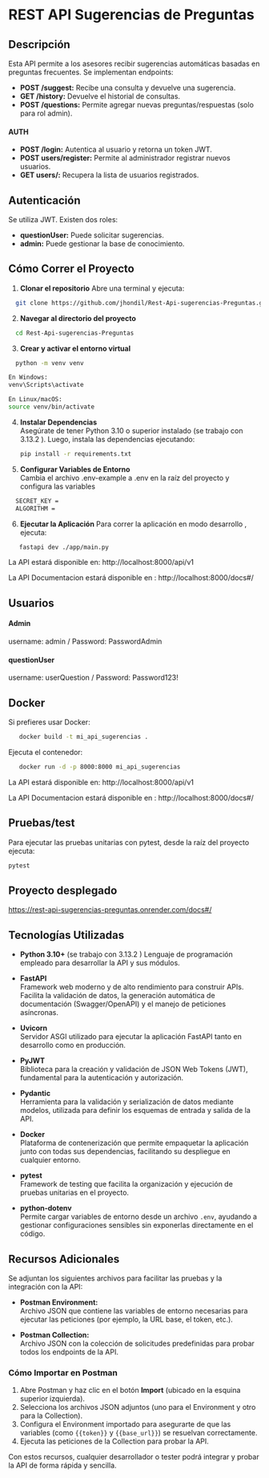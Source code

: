 # REST API Sugerencias de Preguntas

## Descripción
Esta API permite a los asesores recibir sugerencias automáticas basadas en preguntas frecuentes. Se implementan endpoints:
- **POST /suggest:** Recibe una consulta y devuelve una sugerencia.
- **GET /history:** Devuelve el historial de consultas.
- **POST /questions:** Permite agregar nuevas preguntas/respuestas (solo para rol admin).
#### AUTH
- **POST /login:** Autentica al usuario y retorna un token JWT.
- **POST users/register:**  Permite al administrador registrar nuevos usuarios.
- **GET users/:** Recupera la lista de usuarios registrados.

## Autenticación
Se utiliza JWT. Existen dos roles:
- **questionUser:** Puede solicitar sugerencias.
- **admin:** Puede gestionar la base de conocimiento.

## Cómo Correr el Proyecto


1. **Clonar el repositorio**
Abre una terminal y ejecuta: 
 ```bash
   git clone https://github.com/jhondil/Rest-Api-sugerencias-Preguntas.git
 ```

2. **Navegar al directorio del proyecto**
 ```bash
   cd Rest-Api-sugerencias-Preguntas
 ```
3. **Crear y activar el entorno virtual**

 ```bash
   python -m venv venv

En Windows:
venv\Scripts\activate

En Linux/macOS:
source venv/bin/activate
 ```

4. **Instalar Dependencias**  
   Asegúrate de tener Python 3.10  o superior instalado (se trabajo con 3.13.2 ). Luego, instala las dependencias ejecutando:
   ```bash
   pip install -r requirements.txt
   ```

5. **Configurar Variables de Entorno**  
   Cambia el archivo .env-example a .env en la raíz del proyecto y configura las variables
 ```bash
   SECRET_KEY =
   ALGORITHM = 
   ```

6. **Ejecutar la Aplicación**
  Para correr la aplicación en modo desarrollo , ejecuta:
```bash
   fastapi dev ./app/main.py
```

La API estará disponible en:
http://localhost:8000/api/v1

La API Documentacion estará disponible en :
http://localhost:8000/docs#/


## Usuarios

#### Admin
username: admin /
Password: PasswordAdmin

#### questionUser
username: userQuestion /
Password: Password123!

## Docker
Si prefieres usar Docker:
```bash
   docker build -t mi_api_sugerencias .
```

Ejecuta el contenedor:
```bash
   docker run -d -p 8000:8000 mi_api_sugerencias
```
La API estará disponible en:
http://localhost:8000/api/v1

La API Documentacion estará disponible en :
http://localhost:8000/docs#/

## Pruebas/test
Para ejecutar las pruebas unitarias con pytest, desde la raíz del proyecto ejecuta:
   ```bash
pytest
```

## Proyecto desplegado
https://rest-api-sugerencias-preguntas.onrender.com/docs#/

## Tecnologías Utilizadas

- **Python 3.10+**   (se trabajo con 3.13.2 )
  Lenguaje de programación empleado para desarrollar la API y sus módulos.

- **FastAPI**  
  Framework web moderno y de alto rendimiento para construir APIs. Facilita la validación de datos, la generación automática de documentación (Swagger/OpenAPI) y el manejo de peticiones asíncronas.

- **Uvicorn**  
  Servidor ASGI utilizado para ejecutar la aplicación FastAPI tanto en desarrollo como en producción.

- **PyJWT**  
  Biblioteca para la creación y validación de JSON Web Tokens (JWT), fundamental para la autenticación y autorización.

- **Pydantic**  
  Herramienta para la validación y serialización de datos mediante modelos, utilizada para definir los esquemas de entrada y salida de la API.

- **Docker**  
  Plataforma de contenerización que permite empaquetar la aplicación junto con todas sus dependencias, facilitando su despliegue en cualquier entorno.

- **pytest**  
  Framework de testing que facilita la organización y ejecución de pruebas unitarias en el proyecto.

- **python-dotenv**  
  Permite cargar variables de entorno desde un archivo `.env`, ayudando a gestionar configuraciones sensibles sin exponerlas directamente en el código.


## Recursos Adicionales

Se adjuntan los siguientes archivos para facilitar las pruebas y la integración con la API:

- **Postman Environment:**  
  Archivo JSON que contiene las variables de entorno necesarias para ejecutar las peticiones (por ejemplo, la URL base, el token, etc.).  
 

- **Postman Collection:**  
  Archivo JSON con la colección de solicitudes predefinidas para probar todos los endpoints de la API.  
 

### Cómo Importar en Postman

1. Abre Postman y haz clic en el botón **Import** (ubicado en la esquina superior izquierda).
2. Selecciona los archivos JSON adjuntos (uno para el Environment y otro para la Collection).
3. Configura el Environment importado para asegurarte de que las variables (como `{{token}}` y `{{base_url}}`) se resuelvan correctamente.
4. Ejecuta las peticiones de la Collection para probar la API.

Con estos recursos, cualquier desarrollador o tester podrá integrar y probar la API de forma rápida y sencilla.
